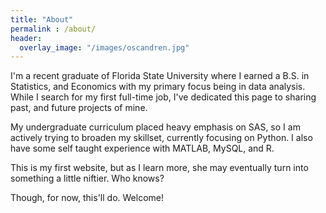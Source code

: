```yaml
---
title: "About"
permalink : /about/
header:
  overlay_image: "/images/oscandren.jpg"
---
```



I'm a recent graduate of Florida State University where I earned a B.S. in Statistics, and Economics with my primary focus being in data analysis. While I search for my first full-time job, I've dedicated this page to sharing past, and future projects of mine.

My undergraduate curriculum placed heavy emphasis on SAS, so I am actively trying to broaden my skillset, currently focusing on Python. I also have some self taught experience with MATLAB, MySQL, and R.

This is my first website, but as I learn more, she may eventually turn into something a little niftier. Who knows?



Though, for now, this'll do. Welcome!
